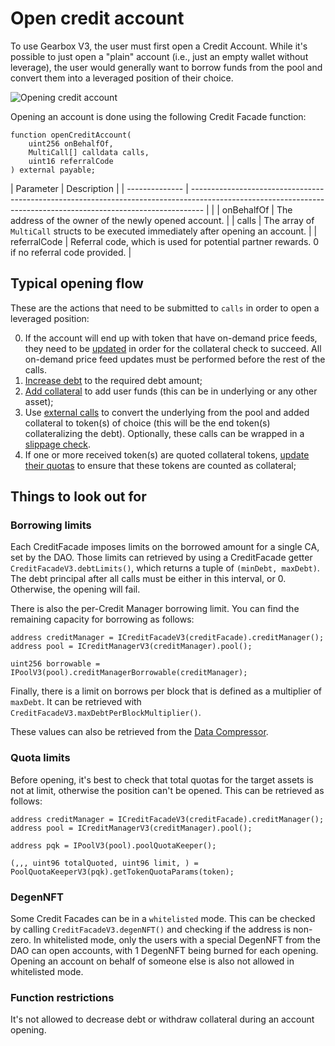 # Open credit account

To use Gearbox V3, the user must first open a Credit Account. While it's possible to just open a "plain" account (i.e., just an empty wallet without leverage), the user would generally want to borrow funds from the pool and convert them into a leveraged position of their choice.

![Opening credit account](/images/credit/openCreditAccount.jpg)

Opening an account is done using the following Credit Facade function:

```solidity
function openCreditAccount(
    uint256 onBehalfOf,
    MultiCall[] calldata calls,
    uint16 referralCode
) external payable;
```

| Parameter | Description |
| -------------- | --------------------------------------------------------------------------------------------------------------------------------------------------------------- | |
| onBehalfOf | The address of the owner of the newly opened account. |
| calls | The array of `MultiCall` structs to be executed immediately after opening an account. |
| referralCode | Referral code, which is used for potential partner rewards. 0 if no referral code provided. |

## Typical opening flow

These are the actions that need to be submitted to `calls` in order to open a leveraged position:

0. If the account will end up with token that have on-demand price feeds, they need to be [updated](multicall/on-demand-pf) in order for the collateral check to succeed. All on-demand price feed updates must be performed before the rest of the calls.
1. [Increase debt](multicall/debt-management) to the required debt amount;
2. [Add collateral](multicall/add-collateral) to add user funds (this can be in underlying or any other asset);
3. Use [external calls](multicall/external-calls) to convert the underlying from the pool and added collateral to token(s) of choice (this will be the end token(s) collateralizing the debt). Optionally, these calls can be wrapped in a [slippage check](multicall/slippage-check).
4. If one or more received token(s) are quoted collateral tokens, [update their quotas](multicall/update-quota) to ensure that these tokens are counted as collateral;

## Things to look out for

### Borrowing limits

Each CreditFacade imposes limits on the borrowed amount for a single CA, set by the DAO. Those limits can retrieved by using a CreditFacade getter `CreditFacadeV3.debtLimits()`, which returns a tuple of `(minDebt, maxDebt)`. The debt principal after all calls must be either in this interval, or 0. Otherwise, the opening will fail.

There is also the per-Credit Manager borrowing limit. You can find the remaining capacity for borrowing as follows:

```solidity
address creditManager = ICreditFacadeV3(creditFacade).creditManager();
address pool = ICreditManagerV3(creditManager).pool();

uint256 borrowable = IPoolV3(pool).creditManagerBorrowable(creditManager);
```

Finally, there is a limit on borrows per block that is defined as a multiplier of `maxDebt`. It can be retrieved with `CreditFacadeV3.maxDebtPerBlockMultiplier()`.

These values can also be retrieved from the [Data Compressor](../helpers/data-compressor).

### Quota limits

Before opening, it's best to check that total quotas for the target assets is not at limit, otherwise the position can't be opened. This can be retrieved as follows:

```solidity
address creditManager = ICreditFacadeV3(creditFacade).creditManager();
address pool = ICreditManagerV3(creditManager).pool();

address pqk = IPoolV3(pool).poolQuotaKeeper();

(,,, uint96 totalQuoted, uint96 limit, ) = PoolQuotaKeeperV3(pqk).getTokenQuotaParams(token);
```

### DegenNFT

Some Credit Facades can be in a `whitelisted` mode. This can be checked by calling `CreditFacadeV3.degenNFT()` and checking if the address is non-zero.
In whitelisted mode, only the users with a special DegenNFT from the DAO can open accounts, with 1 DegenNFT being burned for each opening. Opening an account on behalf of someone else is also not allowed in whitelisted mode.

### Function restrictions

It's not allowed to decrease debt or withdraw collateral during an account opening.
